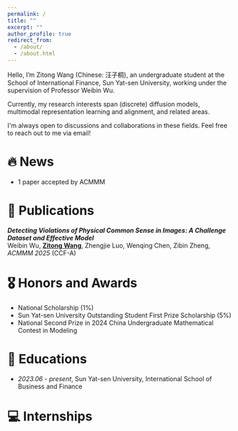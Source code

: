 ```yaml
---
permalink: /
title: ""
excerpt: ""
author_profile: true
redirect_from: 
  - /about/
  - /about.html
---
```

Hello, I’m Zitong Wang (Chinese: 汪子桐), an undergraduate student at the School of International Finance, Sun Yat-sen University, working under the supervision of Professor Weibin Wu. 

Currently, my research interests span (discrete) diffusion models, multimodal representation learning and alignment, and related areas.

I'm always open to discussions and collaborations in these fields. Feel free to reach out to me via email!


# 🔥 News
* 1 paper accepted by ACMMM


# 📝 Publications 
***Detecting Violations of Physical Common Sense in Images: A Challenge Dataset and Effective Model***   
  Weibin Wu, <u>**Zitong Wang**</u>, Zhengjie Luo, Wenqing Chen, Zibin Zheng, *ACMMM 2025* (CCF-A)

# 🎖 Honors and Awards
- National Scholarship (1%)
- Sun Yat-sen University Outstanding Student First Prize Scholarship (5%)
- National Second Prize in 2024 China Undergraduate Mathematical Contest in Modeling

# 📖 Educations
- *2023.06 - present*, Sun Yat-sen University, International School of Business and Finance

# 💻 Internships
